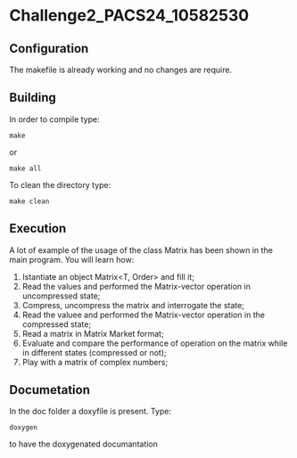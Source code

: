 # Challenge2_PACS24_10582530
## Configuration
The makefile is already working and no changes are require.
## Building
In order to compile type:

```
make
```
or

```
make all
```

To clean the directory type:
```
make clean
```
## Execution
A lot of example of the usage of the class Matrix has been shown in the main program. 
You will learn how:
1. Istantiate an object Matrix<T, Order> and fill it;
2. Read the values and performed the Matrix-vector operation in uncompressed state;
3. Compress, uncompress the matrix and interrogate the state;
4. Read the valuee and performed the Matrix-vector operation in the compressed state;
5. Read a matrix in Matrix Market format;
6. Evaluate and compare the performance of operation on the matrix while in different states (compressed or not);
7. Play with a matrix of complex numbers;


## Documetation
In the doc folder a doxyfile is present. Type:

```
doxygen
```

to have the doxygenated documantation